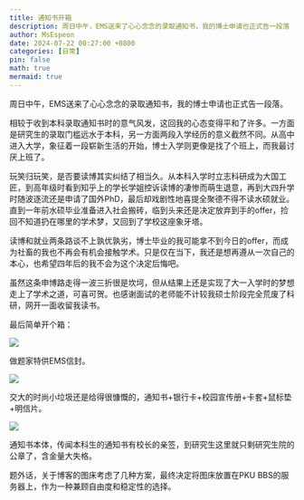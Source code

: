```yaml
---
title: 通知书开箱
description: 周日中午，EMS送来了心心念念的录取通知书，我的博士申请也正式告一段落
author: MsEspeon
date: 2024-07-22 00:27:00 +0800
categories: [日常]
pin: false
math: true
mermaid: true
---
```


周日中午，EMS送来了心心念念的录取通知书，我的博士申请也正式告一段落。

相较于收到本科录取通知书时的意气风发，这回我的心态变得平和了许多。一方面是研究生的录取门槛远水于本科，另一方面两段入学经历的意义截然不同。从高中进入大学，象征着一段崭新生活的开始，博士入学则更像是找了个班上，而我最讨厌上班了。

玩笑归玩笑，是否要读博其实纠结了相当久。从本科入学时立志科研成为大国工匠，到高年级时看到知乎上的学长学姐控诉读博的凄惨而萌生退意，再到大四升学时随波逐流还是申请了国外PhD，最后却戏剧性地喜提全聚德不得不读水硕就业。直到一年前水硕毕业准备进入社会搬砖，临到头来还是决定放弃到手的offer，捡回不知道扔在哪里的学术梦，又回到了学校这座象牙塔。

读博和就业两条路谈不上孰优孰劣，博士毕业的我可能拿不到今日的offer，而成为社畜的我也不再会有机会接触学术。只是仅在当下，我还是想再遵从一次自己的本心，也希望四年后的我不会为这个决定后悔吧。

虽然这条申博路走得一波三折很是坎坷，但从结果上还是实现了大一入学时的梦想走上了学术之道，可喜可贺。也感谢面试的老师能不计较我硕士阶段完全荒废了科研，网开一面收留我读书。

最后简单开个箱：

![](https://bbs.pku.edu.cn/attach/68/8b/688b10dd0eb78190/IMG_9664.jpeg)

做题家特供EMS信封。

![](https://bbs.pku.edu.cn/attach/f0/53/f053b7135eb08500/IMG_9669.jpeg)

交大的时尚小垃圾还是给得很慷慨的，通知书+银行卡+校园宣传册+卡套+鼠标垫+明信片。

![](https://bbs.pku.edu.cn/attach/e8/9a/e89aa12404ca8069/IMG_9674.jpeg)

通知书本体，传闻本科生的通知书有校长的亲签，到研究生这里就只剩研究生院的公章了，含金量大失格。

题外话，关于博客的图床考虑了几种方案，最终决定将图床放置在PKU BBS的服务器上，作为一种兼顾自由度和稳定性的选择。